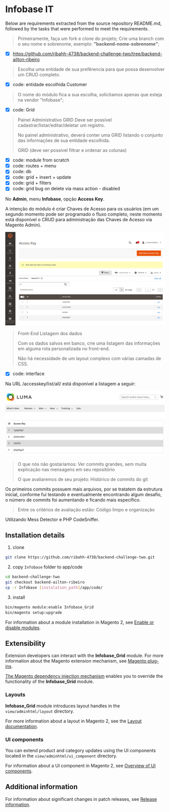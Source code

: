 
# Infobase IT

Below are requirements extracted from the source repository README.md, followed by the tasks that were performed to meet the requirements.

> Primeiramente, faça um fork e clone do projeto;
> Crie uma branch com o seu nome e sobrenome, exemplo: **"backend-nome-sobrenome"**;

- [x] https://github.com/ribahh-4738/backend-challenge-two/tree/backend-ailton-ribeiro

> Escolha uma entidade de sua prefêrencia para que possa desenvolver um CRUD completo.

- [x] code: entidade escolhida Customer

> O nome do módulo fica a sua escolha, solicitamos apenas que esteja na vendor "Infobase";

- [x] code: Grid

> Painel Administrativo
> 	GRID 
> 		Deve ser possível cadastrar/listar/editar/deletar um registro.
> 		
> No painel administrativo, deverá conter uma GRID listando o conjunto das informações de sua entidade escolhida.
>
> GRID (deve ser possível filtrar e ordenar as colunas)

- [x] code: module from scratch 
- [x] code: routes + menu
- [x] code: db
- [x] code: grid + insert + update
- [x] code: grid + filters 
- [x] code: grid bug on delete via mass action - disabled 

No **Admin**, menu **Infobase**, opção **Access Key**.

A intenção do módulo é criar Chaves de Acesso para os usuários (em um segundo momento pode ser programado o fluxo completo, neste momento está disponível o CRUD para administração das Chaves de Acesso via Magento Admin).

![](./README_image_1.png)

> Front-End
> 	Listagem dos dados 
>
> Com os dados salvos em banco, crie uma listagem das informações em alguma rota personalizada no front-end.
>
> Não há necessidade de um layout complexo com várias camadas de CSS.

- [x] code: interface

Na URL /accesskey/list/all/ está disponível a listagem a seguir:

![](./README_image_2.png)

> O que nós não gostaríamos:
> 	Ver commits grandes, sem muita explicação nas mensagens em seu repositório
>
> O que avaliaremos de seu projeto:
> 	Histórico de commits do git

Os primeiros commits possuem mais arquivos, por se tratatem da estrutura inicial, conforme fui testando e eventualmente encontrando algum desafio, o número de commits foi aumentando e ficando mais específico.

> Entre os critérios de avaliação estão:
> 	Código limpo e organização

Utilizando Mess Detector e PHP CodeSniffer.


## Installation details

1. clone

```bash
git clone https://github.com/ribahh-4738/backend-challenge-two.git
```

2. copy `Infobase` folder to app/code

```bash
cd backend-challenge-two
git checkout backend-ailton-ribeiro 
cp -r Infobase [instalation_path]/app/code/
```

3. install

```bash
bin/magento module:enable Infobase_Grid
bin/magento setup:upgrade
```

For information about a module installation in Magento 2, see [Enable or disable modules](https://devdocs.magento.com/guides/v2.4/install-gde/install/cli/install-cli-subcommands-enable.html).

## Extensibility

Extension developers can interact with the **Infobase_Grid** module. For more information about the Magento extension mechanism, see [Magento plug-ins](https://devdocs.magento.com/guides/v2.4/extension-dev-guide/plugins.html).

[The Magento dependency injection mechanism](https://devdocs.magento.com/guides/v2.4/extension-dev-guide/depend-inj.html) enables you to override the functionality of the **Infobase_Grid** module.

### Layouts

**Infobase_Grid** module introduces layout handles in the `view/adminhtml/layout` directory.

For more information about a layout in Magento 2, see the [Layout documentation](https://devdocs.magento.com/guides/v2.4/frontend-dev-guide/layouts/layout-overview.html).

### UI components

You can extend product and category updates using the UI components located in the `view/adminhtml/ui_component` directory.

For information about a UI component in Magento 2, see [Overview of UI components](https://devdocs.magento.com/guides/v2.4/ui_comp_guide/bk-ui_comps.html).

## Additional information

For information about significant changes in patch releases, see [Release information](https://devdocs.magento.com/guides/v2.4/release-notes/bk-release-notes.html).
